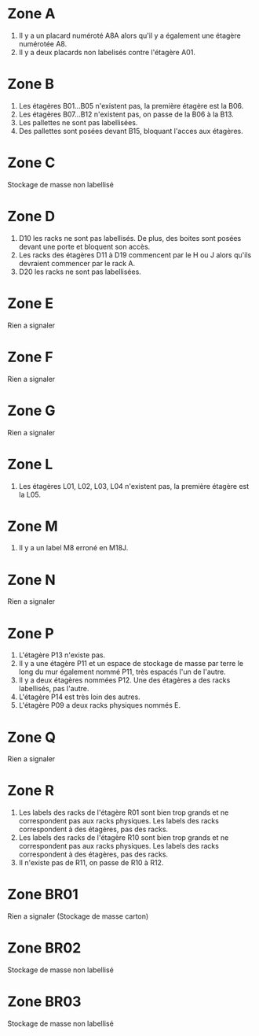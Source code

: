 # Zone A

1. Il y a un placard numéroté A8A alors qu'il y a également une étagère numérotée A8.
2. Il y a deux placards non labelisés contre l'étagère A01.

# Zone B

1. Les étagères B01...B05 n'existent pas, la première étagère est la B06.
2. Les étagères B07...B12 n'existent pas, on passe de la B06 à la B13.
3. Les pallettes ne sont pas labellisées.
4. Des pallettes sont posées devant B15, bloquant l'acces aux étagères.

# Zone C

Stockage de masse non labellisé

# Zone D

1. D10 les racks ne sont pas labellisés. De plus, des boites sont posées devant une porte et bloquent son accès.
2. Les racks des étagères D11 à D19 commencent par le H ou J alors qu'ils devraient commencer par le rack A.
3. D20 les racks ne sont pas labellisées.

# Zone E

Rien a signaler

# Zone F

Rien a signaler

# Zone G

Rien a signaler

# Zone L

1. Les étagères L01, L02, L03, L04 n'existent pas, la première étagère est la L05.

# Zone M

1. Il y a un label M8 erroné en M18J.

# Zone N

Rien a signaler

# Zone P

1. L'étagère P13 n'existe pas.
2. Il y a une étagère P11 et un espace de stockage de masse par terre le long du mur également nommé P11, très espacés l'un de l'autre.
3. Il y a deux étagères nommées P12. Une des étagères a des racks labellisés, pas l'autre.
4. L'étagère P14 est très loin des autres.
5. L'étagère P09 a deux racks physiques nommés E.

# Zone Q

Rien a signaler

# Zone R

1. Les labels des racks de l'étagère R01 sont bien trop grands et ne correspondent pas aux racks physiques. Les labels des racks correspondent à des étagères, pas des racks.
2. Les labels des racks de l'étagère R10 sont bien trop grands et ne correspondent pas aux racks physiques. Les labels des racks correspondent à des étagères, pas des racks.
3. Il n'existe pas de R11, on passe de R10 à R12.

# Zone BR01

Rien a signaler (Stockage de masse carton)

# Zone BR02

Stockage de masse non labellisé

# Zone BR03

Stockage de masse non labellisé
